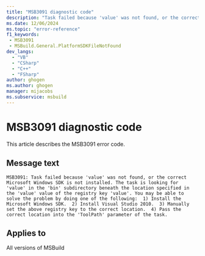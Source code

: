 ```yaml
---
title: "MSB3091 diagnostic code"
description: "Task failed because 'value' was not found, or the correct Microsoft Windows SDK is not installed. The task is looking for 'value' in the 'bin' subdirectory beneath the location specified in the 'value' value of the registry key 'value'. You may be able to solve the problem by doing one of the following:  1) Install the Microsoft Windows SDK.  2) Install Visual Studio 2010.  3) Manually set the above registry key to the correct location.  4) Pass the correct location into the 'ToolPath' parameter of the task."
ms.date: 12/06/2024
ms.topic: "error-reference"
f1_keywords:
 - MSB3091
 - MSBuild.General.PlatformSDKFileNotFound
dev_langs:
  - "VB"
  - "CSharp"
  - "C++"
  - "FSharp"
author: ghogen
ms.author: ghogen
manager: mijacobs
ms.subservice: msbuild
---
```


# MSB3091 diagnostic code

<!-- :::ErrorDefinitionDescription::: -->
<!-- :::editable-content name="introDescription"::: -->
This article describes the MSB3091 error code.
<!-- :::editable-content-end::: -->

## Message text

```output
MSB3091: Task failed because 'value' was not found, or the correct Microsoft Windows SDK is not installed. The task is looking for 'value' in the 'bin' subdirectory beneath the location specified in the 'value' value of the registry key 'value'. You may be able to solve the problem by doing one of the following:  1) Install the Microsoft Windows SDK.  2) Install Visual Studio 2010.  3) Manually set the above registry key to the correct location.  4) Pass the correct location into the 'ToolPath' parameter of the task.
```

<!-- :::editable-content name="postOutputDescription"::: -->
<!--
{StrBegin="MSB3091: "}
-->
<!-- :::editable-content-end::: -->
<!-- :::ErrorDefinitionDescription-end::: -->

## Applies to

All versions of MSBuild
